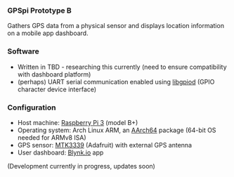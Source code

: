 ### GPSpi Prototype B
Gathers GPS data from a physical sensor and displays location information on a mobile app dashboard.

### Software
* Written in TBD - researching this currently (need to ensure compatibility with dashboard platform)
* (perhaps) UART serial communication enabled using [libgpiod](https://git.kernel.org/pub/scm/libs/libgpiod/libgpiod.git/about/) (GPIO character device interface)

### Configuration
* Host machine: [Raspberry Pi 3](https://www.raspberrypi.org/documentation/hardware/raspberrypi/README.md) (model B+)
* Operating system: Arch Linux ARM, an [AArch64](https://archlinuxarm.org/packages/aarch64/linux-aarch64) package (64-bit OS needed for ARMv8 ISA)
* GPS sensor: [MTK3339](https://learn.adafruit.com/adafruit-ultimate-gps/overview) (Adafruit) with external GPS antenna
* User dashboard: [Blynk.io](https://docs.blynk.cc/) app

(Development currently in progress, updates soon)
